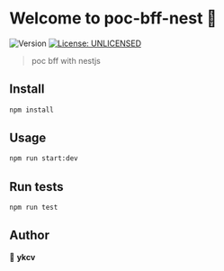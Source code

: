 # Welcome to poc-bff-nest 👋
![Version](https://img.shields.io/badge/version-0.0.1-blue.svg?cacheSeconds=2592000)
[![License: UNLICENSED](https://img.shields.io/badge/License-UNLICENSED-yellow.svg)](#)

> poc bff with nestjs

## Install

```sh
npm install
```

## Usage

```sh
npm run start:dev
```

## Run tests

```sh
npm run test
```

## Author

👤 **ykcv**
